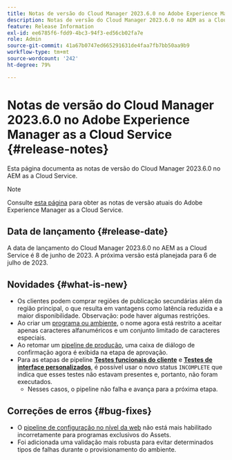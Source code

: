 ```yaml
---
title: Notas de versão do Cloud Manager 2023.6.0 no Adobe Experience Manager as a Cloud Service
description: Notas de versão do Cloud Manager 2023.6.0 no AEM as a Cloud Service.
feature: Release Information
exl-id: ee6785f6-fdd9-4bc3-94f3-ed56cb02fa7e
role: Admin
source-git-commit: 41a67b0747ed665291631de4faa7fb7bb50aa9b9
workflow-type: tm+mt
source-wordcount: '242'
ht-degree: 79%

---
```


# Notas de versão do Cloud Manager 2023.6.0 no Adobe Experience Manager as a Cloud Service {#release-notes}

Esta página documenta as notas de versão do Cloud Manager 2023.6.0 no AEM as a Cloud Service.

>[!NOTE]
>
>Consulte [esta página](/help/release-notes/release-notes-cloud/release-notes-current.md) para obter as notas de versão atuais do Adobe Experience Manager as a Cloud Service.

## Data de lançamento {#release-date}

A data de lançamento do Cloud Manager 2023.6.0 no AEM as a Cloud Service é 8 de junho de 2023. A próxima versão está planejada para 6 de julho de 2023.

## Novidades {#what-is-new}

* Os clientes podem comprar regiões de publicação secundárias além da região principal, o que resulta em vantagens como latência reduzida e a maior disponibilidade. Observação: pode haver algumas restrições.
* Ao criar um [programa ou ambiente](/help/implementing/cloud-manager/getting-access-to-aem-in-cloud/program-types.md), o nome agora está restrito a aceitar apenas caracteres alfanuméricos e um conjunto limitado de caracteres especiais.
* Ao retomar um [pipeline de produção](/help/implementing/cloud-manager/configuring-pipelines/configuring-production-pipelines.md), uma caixa de diálogo de confirmação agora é exibida na etapa de aprovação.
* Para as etapas de pipeline **[Testes funcionais do cliente](/help/implementing/cloud-manager/functional-testing.md#custom-functional-testing)** e **[Testes de interface personalizados](/help/implementing/cloud-manager/ui-testing.md)**, é possível usar o novo status `INCOMPLETE` que indica que esses testes não estavam presentes e, portanto, não foram executados.
   * Nesses casos, o pipeline não falha e avança para a próxima etapa.

## Correções de erros {#bug-fixes}

* O [pipeline de configuração no nível da web](/help/implementing/cloud-manager/configuring-pipelines/introduction-ci-cd-pipelines.md#web-tier-config-pipelines) não está mais habilitado incorretamente para programas exclusivos do Assets.
* Foi adicionada uma validação mais robusta para evitar determinados tipos de falhas durante o provisionamento do ambiente.
